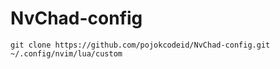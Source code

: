 # NvChad-config
```
git clone https://github.com/pojokcodeid/NvChad-config.git ~/.config/nvim/lua/custom
```
